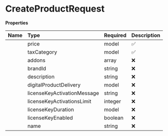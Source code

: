 # CreateProductRequest



**Properties**

| Name | Type | Required | Description |
| :-------- | :----------| :----------| :----------|
    | price | model | ✅ |  |
    | taxCategory | model | ✅ | Represents the different categories of taxation applicable to various products and services. |
    | addons | array | ❌ | Addons available for subscription product |
    | brandId | string | ❌ | Brand id for the product, if not provided will default to primary brand |
    | description | string | ❌ | Optional description of the product |
    | digitalProductDelivery | model | ❌ |  |
    | licenseKeyActivationMessage | string | ❌ | Optional message displayed during license key activation |
    | licenseKeyActivationsLimit | integer | ❌ | The number of times the license key can be activated. Must be 0 or greater |
    | licenseKeyDuration | model | ❌ |  |
    | licenseKeyEnabled | boolean | ❌ | When true, generates and sends a license key to your customer. Defaults to false |
    | name | string | ❌ | Optional name of the product |




<!-- This file was generated by liblab | https://liblab.com/ -->